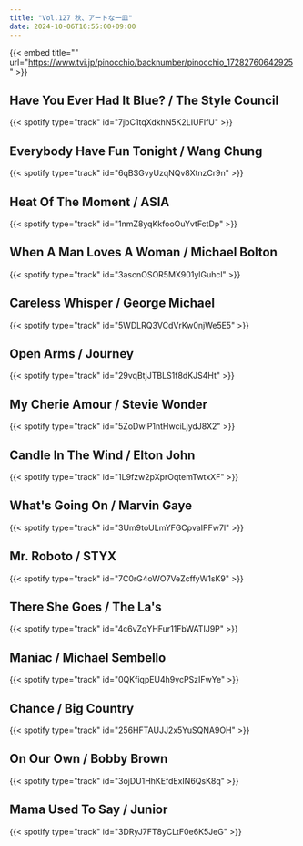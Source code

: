 ```yaml
---
title: "Vol.127 秋、アートな一皿"
date: 2024-10-06T16:55:00+09:00
---
```


{{< embed title="" url="https://www.tvi.jp/pinocchio/backnumber/pinocchio_17282760642925" >}}

## Have You Ever Had It Blue? / The Style Council
{{< spotify type="track" id="7jbC1tqXdkhN5K2LIUFIfU" >}}

## Everybody Have Fun Tonight / Wang Chung
{{< spotify type="track" id="6qBSGvyUzqNQv8XtnzCr9n" >}}

## Heat Of The Moment / ASIA
{{< spotify type="track" id="1nmZ8yqKkfooOuYvtFctDp" >}}

## When A Man Loves A Woman / Michael Bolton
{{< spotify type="track" id="3ascnOSOR5MX901ylGuhcl" >}}

## Careless Whisper / George Michael
{{< spotify type="track" id="5WDLRQ3VCdVrKw0njWe5E5" >}}

## Open Arms / Journey
{{< spotify type="track" id="29vqBtjJTBLS1f8dKJS4Ht" >}}

## My Cherie Amour / Stevie Wonder
{{< spotify type="track" id="5ZoDwIP1ntHwciLjydJ8X2" >}}

## Candle In The Wind / Elton John
{{< spotify type="track" id="1L9fzw2pXprOqtemTwtxXF" >}}

## What's Going On / Marvin Gaye
{{< spotify type="track" id="3Um9toULmYFGCpvaIPFw7l" >}}

## Mr. Roboto / STYX
{{< spotify type="track" id="7C0rG4oWO7VeZcffyW1sK9" >}}

## There She Goes / The La's
{{< spotify type="track" id="4c6vZqYHFur11FbWATIJ9P" >}}

## Maniac / Michael Sembello
{{< spotify type="track" id="0QKfiqpEU4h9ycPSzIFwYe" >}}

## Chance / Big Country
{{< spotify type="track" id="256HFTAUJJ2x5YuSQNA9OH" >}}

## On Our Own / Bobby Brown
{{< spotify type="track" id="3ojDU1HhKEfdExIN6QsK8q" >}}

## Mama Used To Say / Junior
{{< spotify type="track" id="3DRyJ7FT8yCLtF0e6K5JeG" >}}
